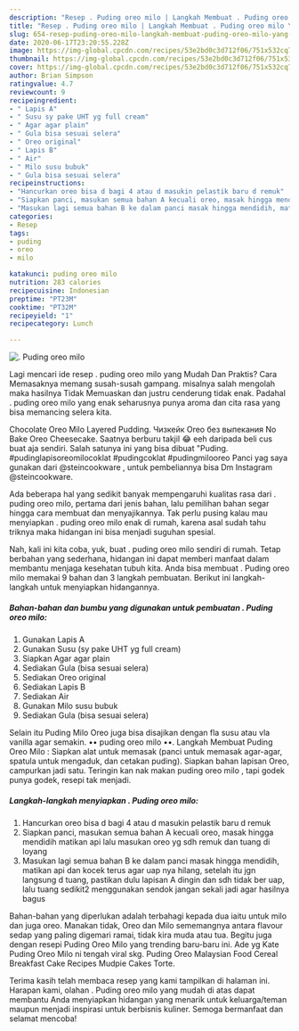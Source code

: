 ```yaml
---
description: "Resep . Puding oreo milo | Langkah Membuat . Puding oreo milo Yang Menggugah Selera"
title: "Resep . Puding oreo milo | Langkah Membuat . Puding oreo milo Yang Menggugah Selera"
slug: 654-resep-puding-oreo-milo-langkah-membuat-puding-oreo-milo-yang-menggugah-selera
date: 2020-06-17T23:20:55.228Z
image: https://img-global.cpcdn.com/recipes/53e2bd0c3d712f06/751x532cq70/puding-oreo-milo-foto-resep-utama.jpg
thumbnail: https://img-global.cpcdn.com/recipes/53e2bd0c3d712f06/751x532cq70/puding-oreo-milo-foto-resep-utama.jpg
cover: https://img-global.cpcdn.com/recipes/53e2bd0c3d712f06/751x532cq70/puding-oreo-milo-foto-resep-utama.jpg
author: Brian Simpson
ratingvalue: 4.7
reviewcount: 9
recipeingredient:
- " Lapis A"
- " Susu sy pake UHT yg full cream"
- " Agar agar plain"
- " Gula bisa sesuai selera"
- " Oreo original"
- " Lapis B"
- " Air"
- " Milo susu bubuk"
- " Gula bisa sesuai selera"
recipeinstructions:
- "Hancurkan oreo bisa d bagi 4 atau d masukin pelastik baru d remuk"
- "Siapkan panci, masukan semua bahan A kecuali oreo, masak hingga mendidih matikan api lalu masukan oreo yg sdh remuk dan tuang di loyang"
- "Masukan lagi semua bahan B ke dalam panci masak hingga mendidih, matikan api dan kocek terus agar uap nya hilang, setelah itu jgn langsung d tuang, pastikan dulu lapisan A dingin dan sdh tidak ber uap, lalu tuang sedikit2 menggunakan sendok jangan sekali jadi agar hasilnya bagus"
categories:
- Resep
tags:
- puding
- oreo
- milo

katakunci: puding oreo milo 
nutrition: 283 calories
recipecuisine: Indonesian
preptime: "PT23M"
cooktime: "PT32M"
recipeyield: "1"
recipecategory: Lunch

---
```



![. Puding oreo milo](https://img-global.cpcdn.com/recipes/53e2bd0c3d712f06/751x532cq70/puding-oreo-milo-foto-resep-utama.jpg)

Lagi mencari ide resep . puding oreo milo yang Mudah Dan Praktis? Cara Memasaknya memang susah-susah gampang. misalnya salah mengolah maka hasilnya Tidak Memuaskan dan justru cenderung tidak enak. Padahal . puding oreo milo yang enak seharusnya punya aroma dan cita rasa yang bisa memancing selera kita.

Chocolate Oreo Milo Layered Pudding. Чизкейк Oreo без выпекания No Bake Oreo Cheesecake. Saatnya berburu takjil 😂 eeh daripada beli cus buat aja sendiri. Salah satunya ini yang bisa dibuat &#34;Puding. #pudinglapisoreomilocoklat #pudingcoklat #pudingmilooreo Panci yag saya gunakan dari @steincookware , untuk pembeliannya bisa Dm Instagram @steincookware.

Ada beberapa hal yang sedikit banyak mempengaruhi kualitas rasa dari . puding oreo milo, pertama dari jenis bahan, lalu pemilihan bahan segar hingga cara membuat dan menyajikannya. Tak perlu pusing kalau mau menyiapkan . puding oreo milo enak di rumah, karena asal sudah tahu triknya maka hidangan ini bisa menjadi suguhan spesial.


Nah, kali ini kita coba, yuk, buat . puding oreo milo sendiri di rumah. Tetap berbahan yang sederhana, hidangan ini dapat memberi manfaat dalam membantu menjaga kesehatan tubuh kita. Anda bisa membuat . Puding oreo milo memakai 9 bahan dan 3 langkah pembuatan. Berikut ini langkah-langkah untuk menyiapkan hidangannya.

<!--inarticleads1-->

##### Bahan-bahan dan bumbu yang digunakan untuk pembuatan . Puding oreo milo:

1. Gunakan  Lapis A
1. Gunakan  Susu (sy pake UHT yg full cream)
1. Siapkan  Agar agar plain
1. Sediakan  Gula (bisa sesuai selera)
1. Sediakan  Oreo original
1. Sediakan  Lapis B
1. Sediakan  Air
1. Gunakan  Milo susu bubuk
1. Sediakan  Gula (bisa sesuai selera)


Selain itu Puding Milo Oreo juga bisa disajikan dengan fla susu atau vla vanilla agar semakin. •• puding oreo milo ••. Langkah Membuat Puding Oreo Milo : Siapkan alat untuk memasak (panci untuk memasak agar-agar, spatula untuk mengaduk, dan cetakan puding). Siapkan bahan lapisan Oreo, campurkan jadi satu. Teringin kan nak makan puding oreo milo , tapi godek punya godek, resepi tak menjadi. 

<!--inarticleads2-->

##### Langkah-langkah menyiapkan . Puding oreo milo:

1. Hancurkan oreo bisa d bagi 4 atau d masukin pelastik baru d remuk
1. Siapkan panci, masukan semua bahan A kecuali oreo, masak hingga mendidih matikan api lalu masukan oreo yg sdh remuk dan tuang di loyang
1. Masukan lagi semua bahan B ke dalam panci masak hingga mendidih, matikan api dan kocek terus agar uap nya hilang, setelah itu jgn langsung d tuang, pastikan dulu lapisan A dingin dan sdh tidak ber uap, lalu tuang sedikit2 menggunakan sendok jangan sekali jadi agar hasilnya bagus


Bahan-bahan yang diperlukan adalah terbahagi kepada dua iaitu untuk milo dan juga oreo. Manakan tidak, Oreo dan Milo sememangnya antara flavour sedap yang paling digemari ramai, tidak kira muda atau tua. Begitu juga dengan resepi Puding Oreo Milo yang trending baru-baru ini. Ade yg Kate Puding Oreo Milo ni tengah viral skg. Puding Oreo Malaysian Food Cereal Breakfast Cake Recipes Mudpie Cakes Torte. 

Terima kasih telah membaca resep yang kami tampilkan di halaman ini. Harapan kami, olahan . Puding oreo milo yang mudah di atas dapat membantu Anda menyiapkan hidangan yang menarik untuk keluarga/teman maupun menjadi inspirasi untuk berbisnis kuliner. Semoga bermanfaat dan selamat mencoba!
